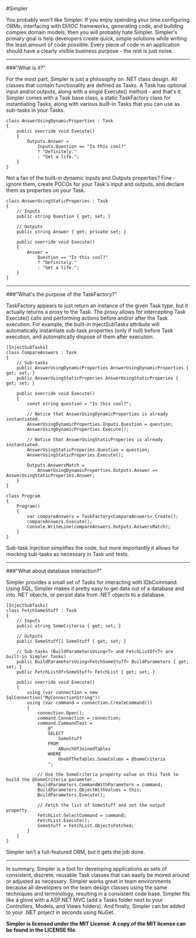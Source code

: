 #Simpler

You probably won't like Simpler.  If you enjoy spending your time configuring ORMs, interfacing with DI/IOC frameworks, generating code, and building complex domain models, then you will probably hate Simpler.  Simpler's primary goal is help developers create quick, simple solutions while writing the least amount of code possible.  Every piece of code in an application should have a clearly visible business purpose - the rest is just noise.

---

###"What is it?"

For the most part, Simpler is just a philosophy on .NET class design.  All classes that contain functionality are defined as Tasks.  A Task has optional input and/or outputs, along with a single Execute() method - and that's it.  Simpler comes with a Task base class, a static TaskFactory class for instantiating Tasks, along with various built-in Tasks that you can use as sub-tasks in your Tasks.

    class AnswerUsingDynamicProperties : Task
    {
        public override void Execute()
        {
            Outputs.Answer = 
                Inputs.Question == "Is this cool?" 
                ? "Definitely." 
                : "Get a life.";
        }
    }

Not a fan of the built-in dynamic Inputs and Outputs properties?  Fine - ignore them, create POCOs for your Task's input and outputs, and declare them as properties on your Task.

    class AnswerUsingStaticProperies : Task
    {
        // Inputs
        public string Question { get; set; }

        // Outputs
        public string Answer { get; private set; }

        public override void Execute()
        {
            Answer =
                Question == "Is this cool?"
                ? "Definitely."
                : "Get a life.";
        }
    }

---

###"What's the purpose of the TaskFactory?"

TaskFactory appears to just return an instance of the given Task type, but it actually returns a proxy to the Task.  The proxy allows for intercepting Task Execute() calls and performing actions before and/or after the Task execution.  For example, the built-in InjectSubTasks attribute will automatically instantiate sub-task properties (only if null) before Task execution, and automatically dispose of them after execution.

    [InjectSubTasks]
    class CompareAnswers : Task
    {
        // Sub-tasks
        public AnswerUsingDynamicProperties AnswerUsingDynamicProperties { get; set; }
        public AnswerUsingStaticProperies AnswerUsingStaticProperies { get; set; }

        public override void Execute()
        {
            const string question = "Is this cool?";

            // Notice that AnswerUsingDynamicProperties is already instantiated.
            AnswerUsingDynamicProperties.Inputs.Question = question;
            AnswerUsingDynamicProperties.Execute();

            // Notice that AnswerUsingStaticProperies is already instantiated.
            AnswerUsingStaticProperies.Question = question;
            AnswerUsingStaticProperies.Execute();

            Outputs.AnswersMatch =
                AnswerUsingDynamicProperties.Outputs.Answer == AnswerUsingStaticProperies.Answer;
        }
    }

    class Program
    {
        Program()
        {
            var compareAnswers = TaskFactory<CompareAnswers>.Create();
            compareAnswers.Execute();
            Console.WriteLine(compareAnswers.Outputs.AnswersMatch);
        }
    }

Sub-task injection simplifies the code, but more importantly it allows for mocking sub-tasks as necessary in Task unit tests.

---

###"What about database interaction?"

Simpler provides a small set of Tasks for interacting with IDbCommand.  Using SQL, Simpler makes it pretty easy to get data out of a database and into .NET objects, or persist data from .NET objects to a database.

    [InjectSubTasks]
    class FetchSomeStuff : Task
    {
        // Inputs
        public string SomeCriteria { get; set; }

        // Outputs
        public SomeStuff[] SomeStuff { get; set; }

        // Sub-tasks (BuildParametersUsing<T> and FetchListOf<T> are built-in Simpler Tasks)
        public BuildParametersUsing<FetchSomeStuff> BuildParameters { get; set; }
        public FetchListOf<SomeStuff> FetchList { get; set; }

        public override void Execute()
        {
            using (var connection = new SqlConnection("MyConnectionString"))
            using (var command = connection.CreateCommand())
            {
                connection.Open();
                command.Connection = connection;
                command.CommandText =
                    @"
                    SELECT 
                        SomeStuff
                    FROM 
                        ABunchOfJoinedTables
                    WHERE 
                        OneOfTheTables.SomeColumn = @SomeCriteria 
                    ";

                // Use the SomeCriteria property value on this Task to build the @SomeCriteria parameter.
                BuildParameters.CommandWithParameters = command;
                BuildParameters.ObjectWithValues = this;
                BuildParameters.Execute();

                // Fetch the list of SomeStuff and set the output property.
                FetchList.SelectCommand = command;
                FetchList.Execute();
                SomeStuff = FetchList.ObjectsFetched;
            }
        }
    }

Simpler isn't a full-featured ORM, but it gets the job done.

---

In summary, Simpler is a tool for developing applications as sets of consistent, discrete, reusable Task classes that can easily be moved around or adjusted as necessary.  Simpler works great in team environments because all developers on the team design classes using the same techniques and terminology, resulting in a consistent code base.  Simpler fits like a glove with a ASP.NET MVC (add a Tasks folder next to your Controllers, Models, and Views folders).  And finally, Simpler can be added to your .NET project in seconds using NuGet.

**Simpler is licensed under the MIT License.  A copy of the MIT license can be found in the LICENSE file.**
